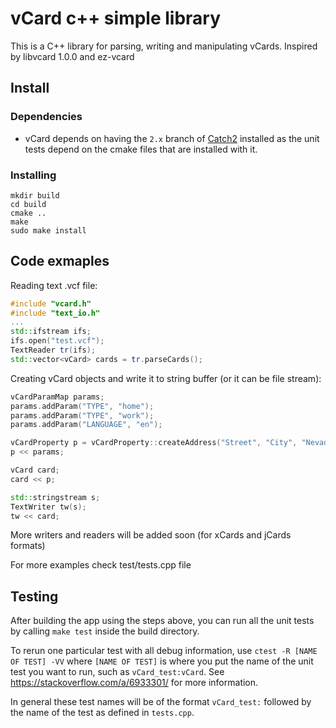 # vCard c++ simple library

This is a C++ library for parsing, writing and manipulating vCards.
Inspired by libvcard 1.0.0 and ez-vcard

## Install

### Dependencies
- vCard depends on having the `2.x` branch of [Catch2](https://github.com/catchorg/Catch2) installed as the unit tests depend on the cmake files that are installed with it.

### Installing
```
mkdir build
cd build
cmake ..
make
sudo make install
```


## Code exmaples

Reading text .vcf file:

```c++
#include "vcard.h"
#include "text_io.h"
...
std::ifstream ifs;
ifs.open("test.vcf");
TextReader tr(ifs);
std::vector<vCard> cards = tr.parseCards();

```

Creating vCard objects and write it to string buffer (or it can be file stream):

```c++
vCardParamMap params;
params.addParam("TYPE", "home");
params.addParam("TYPE", "work");
params.addParam("LANGUAGE", "en");

vCardProperty p = vCardProperty::createAddress("Street", "City", "Nevada", "112233", "USA");
p << params;

vCard card;
card << p;

std::stringstream s;
TextWriter tw(s);
tw << card;
```

More writers and readers will be added soon (for xCards and jCards formats)

For more examples check test/tests.cpp file

## Testing

After building the app using the steps above, you can run all the unit tests by calling `make test` inside the build directory.

To rerun one particular test with all debug information, use `ctest -R [NAME OF TEST] -VV` where `[NAME OF TEST]` is where you put the name of the unit test you want to run, such as `vCard_test:vCard`. See https://stackoverflow.com/a/6933301/ for more information.

In general these test names will be of the format `vCard_test:` followed by the name of the test as defined in `tests.cpp`.

